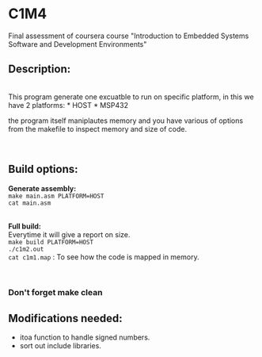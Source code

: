 # C1M4

Final assessment of coursera course "Introduction to Embedded Systems Software and Development Environments"


## Description: 
<br>
This program generate one excuatble to run on specific platform, in this we have 2 platforms: 
* HOST
* MSP432

the program itself maniplautes memory and you have various of options from the makefile to inspect memory and size of code.

<br>


## Build options:

**Generate assembly:** <br>
`make main.asm PLATFORM=HOST`  
`cat main.asm`  
<br>

**Full build:**<br>
Everytime it will give a report on size.  
`make build PLATFORM=HOST`  
`./c1m2.out`  
`cat c1m1.map` : To see how the code is mapped in memory.

<br>

### Don't forget make clean

## Modifications needed:

 - itoa function to handle signed numbers.
 - sort out include libraries.


<br />
